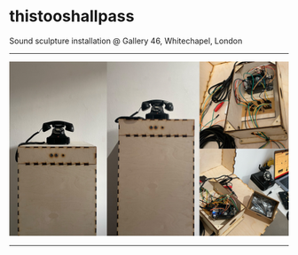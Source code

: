 # thistooshallpass
Sound sculpture installation @ Gallery 46, Whitechapel, London

-------------------------

![pic](/pic.jpg?raw=true "pic")

-------------------------

